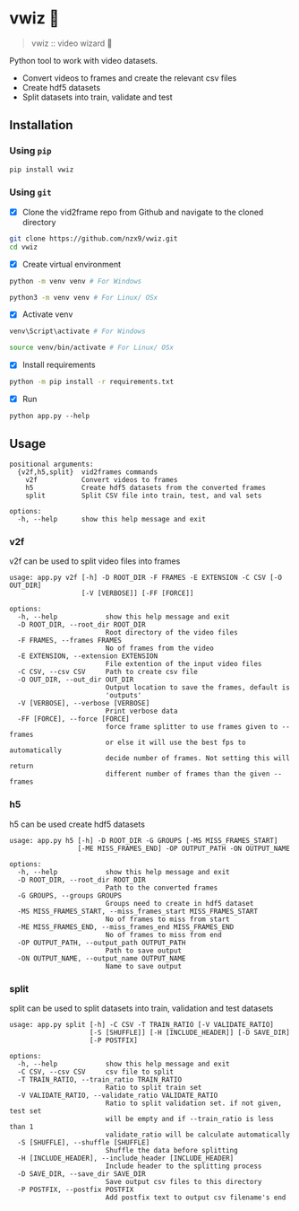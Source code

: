 # vwiz 🧙

> vwiz :: video wizard 🧙

Python tool to work with video datasets.

- Convert videos to frames and create the relevant csv files
- Create hdf5 datasets
- Split datasets into train, validate and test

## Installation

### Using `pip`

```bash
pip install vwiz
```

### Using `git`

- [x] Clone the vid2frame repo from Github and navigate to the cloned directory

```bash
git clone https://github.com/nzx9/vwiz.git
cd vwiz
```

- [x] Create virtual environment

```bash
python -m venv venv # For Windows

python3 -m venv venv # For Linux/ OSx
```

- [x] Activate venv

```bash
venv\Script\activate # For Windows

source venv/bin/activate # For Linux/ OSx
```

- [x] Install requirements

```bash
python -m pip install -r requirements.txt
```

- [x] Run

```
python app.py --help
```

## Usage

```no-format
positional arguments:
  {v2f,h5,split}  vid2frames commands
    v2f           Convert videos to frames
    h5            Create hdf5 datasets from the converted frames
    split         Split CSV file into train, test, and val sets

options:
  -h, --help      show this help message and exit
```

### v2f

v2f can be used to split video files into frames

```no-format
usage: app.py v2f [-h] -D ROOT_DIR -F FRAMES -E EXTENSION -C CSV [-O OUT_DIR]
                  [-V [VERBOSE]] [-FF [FORCE]]

options:
  -h, --help            show this help message and exit
  -D ROOT_DIR, --root_dir ROOT_DIR
                        Root directory of the video files
  -F FRAMES, --frames FRAMES
                        No of frames from the video
  -E EXTENSION, --extension EXTENSION
                        File extention of the input video files
  -C CSV, --csv CSV     Path to create csv file
  -O OUT_DIR, --out_dir OUT_DIR
                        Output location to save the frames, default is
                        'outputs'
  -V [VERBOSE], --verbose [VERBOSE]
                        Print verbose data
  -FF [FORCE], --force [FORCE]
                        force frame splitter to use frames given to --frames
                        or else it will use the best fps to automatically
                        decide number of frames. Not setting this will return
                        different number of frames than the given --frames

```

### h5

h5 can be used create hdf5 datasets

```no-format
usage: app.py h5 [-h] -D ROOT_DIR -G GROUPS [-MS MISS_FRAMES_START]
                 [-ME MISS_FRAMES_END] -OP OUTPUT_PATH -ON OUTPUT_NAME

options:
  -h, --help            show this help message and exit
  -D ROOT_DIR, --root_dir ROOT_DIR
                        Path to the converted frames
  -G GROUPS, --groups GROUPS
                        Groups need to create in hdf5 dataset
  -MS MISS_FRAMES_START, --miss_frames_start MISS_FRAMES_START
                        No of frames to miss from start
  -ME MISS_FRAMES_END, --miss_frames_end MISS_FRAMES_END
                        No of frames to miss from end
  -OP OUTPUT_PATH, --output_path OUTPUT_PATH
                        Path to save output
  -ON OUTPUT_NAME, --output_name OUTPUT_NAME
                        Name to save output

```

### split

split can be used to split datasets into train, validation and test datasets

```no-format
usage: app.py split [-h] -C CSV -T TRAIN_RATIO [-V VALIDATE_RATIO]
                    [-S [SHUFFLE]] [-H [INCLUDE_HEADER]] [-D SAVE_DIR]
                    [-P POSTFIX]

options:
  -h, --help            show this help message and exit
  -C CSV, --csv CSV     csv file to split
  -T TRAIN_RATIO, --train_ratio TRAIN_RATIO
                        Ratio to split train set
  -V VALIDATE_RATIO, --validate_ratio VALIDATE_RATIO
                        Ratio to split validation set. if not given, test set
                        will be empty and if --train_ratio is less than 1
                        validate_ratio will be calculate automatically
  -S [SHUFFLE], --shuffle [SHUFFLE]
                        Shuffle the data before splitting
  -H [INCLUDE_HEADER], --include_header [INCLUDE_HEADER]
                        Include header to the splitting process
  -D SAVE_DIR, --save_dir SAVE_DIR
                        Save output csv files to this directory
  -P POSTFIX, --postfix POSTFIX
                        Add postfix text to output csv filename's end

```
